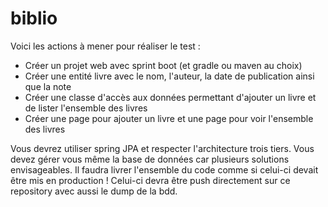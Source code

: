 # biblio

Voici les actions à mener pour réaliser le test :
- Créer un projet web avec sprint boot (et gradle ou maven au choix)
- Créer une entité livre avec le nom, l'auteur, la date de publication ainsi que la note
- Créer une classe d'accès aux données permettant d'ajouter un livre et de lister l'ensemble des livres
- Créer une page pour ajouter un livre et une page pour voir l'ensemble des livres

Vous devrez utiliser spring JPA et respecter l'architecture trois tiers.
Vous devez gérer vous même la base de données car plusieurs solutions envisageables.
Il faudra livrer l'ensemble du code comme si celui-ci devait être mis en production !
Celui-ci devra être push directement sur ce repository avec aussi le dump de la bdd.
